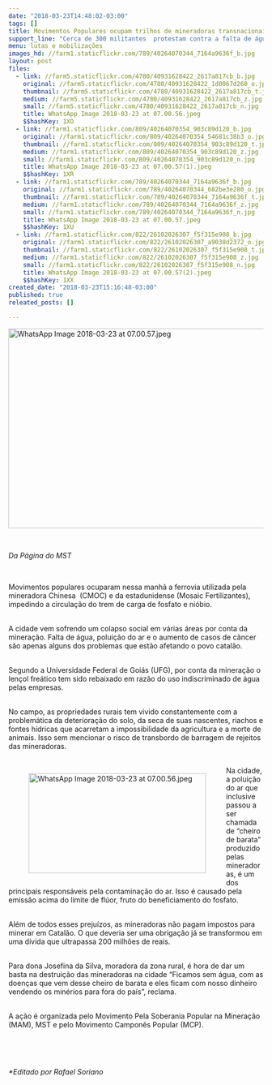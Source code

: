 ```yaml
---
date: "2018-03-23T14:48:02-03:00"
tags: []
title: Movimentos Populares ocupam trilhos de mineradoras transnacionais em Catalão (GO)
support_line: "Cerca de 300 militantes  protestam contra a falta de água, poluição do ar e doenças causadas pelas empresas."
menu: lutas e mobilizações
images_hd: //farm1.staticflickr.com/789/40264070344_7164a9636f_b.jpg
layout: post
files:
  - link: //farm5.staticflickr.com/4780/40931628422_2617a817cb_b.jpg
    original: //farm5.staticflickr.com/4780/40931628422_1d0067d260_o.jpg
    thumbnail: //farm5.staticflickr.com/4780/40931628422_2617a817cb_t.jpg
    medium: //farm5.staticflickr.com/4780/40931628422_2617a817cb_z.jpg
    small: //farm5.staticflickr.com/4780/40931628422_2617a817cb_n.jpg
    title: WhatsApp Image 2018-03-23 at 07.00.56.jpeg
    $$hashKey: 1XO
  - link: //farm1.staticflickr.com/809/40264070354_903c89d120_b.jpg
    original: //farm1.staticflickr.com/809/40264070354_54681c38b3_o.jpg
    thumbnail: //farm1.staticflickr.com/809/40264070354_903c89d120_t.jpg
    medium: //farm1.staticflickr.com/809/40264070354_903c89d120_z.jpg
    small: //farm1.staticflickr.com/809/40264070354_903c89d120_n.jpg
    title: WhatsApp Image 2018-03-23 at 07.00.57(1).jpeg
    $$hashKey: 1XR
  - link: //farm1.staticflickr.com/789/40264070344_7164a9636f_b.jpg
    original: //farm1.staticflickr.com/789/40264070344_682be3e280_o.jpg
    thumbnail: //farm1.staticflickr.com/789/40264070344_7164a9636f_t.jpg
    medium: //farm1.staticflickr.com/789/40264070344_7164a9636f_z.jpg
    small: //farm1.staticflickr.com/789/40264070344_7164a9636f_n.jpg
    title: WhatsApp Image 2018-03-23 at 07.00.57.jpeg
    $$hashKey: 1XU
  - link: //farm1.staticflickr.com/822/26102026307_f5f315e908_b.jpg
    original: //farm1.staticflickr.com/822/26102026307_a9038d2372_o.jpg
    thumbnail: //farm1.staticflickr.com/822/26102026307_f5f315e908_t.jpg
    medium: //farm1.staticflickr.com/822/26102026307_f5f315e908_z.jpg
    small: //farm1.staticflickr.com/822/26102026307_f5f315e908_n.jpg
    title: WhatsApp Image 2018-03-23 at 07.00.57(2).jpeg
    $$hashKey: 1XX
created_date: "2018-03-23T15:16:48-03:00"
published: true
releated_posts: []

---
```

<p><img alt="WhatsApp Image 2018-03-23 at 07.00.57.jpeg" height="394" src="//farm1.staticflickr.com/789/40264070344_7164a9636f_b.jpg" width="700" /></p>

<p>&nbsp;</p>

<p><em>Da P&aacute;gina do MST</em></p>

<p>&nbsp;</p>

<p>Movimentos populares ocuparam nessa manh&atilde; a ferrovia utilizada pela mineradora Chinesa&nbsp; (CMOC) e da estadunidense (Mosaic Fertilizantes), impedindo a circula&ccedil;&atilde;o do trem de carga de fosfato e ni&oacute;bio.</p>

<p><br />
A cidade vem sofrendo um colapso social em v&aacute;rias &aacute;reas por conta da minera&ccedil;&atilde;o. Falta de &aacute;gua, polui&ccedil;&atilde;o do ar e o aumento de casos de c&acirc;ncer s&atilde;o apenas alguns dos problemas que est&atilde;o afetando o povo catal&atilde;o.</p>

<p><br />
Segundo a Universidade Federal de Goi&aacute;s (UFG), por conta da minera&ccedil;&atilde;o o len&ccedil;ol fre&aacute;tico tem sido rebaixado em raz&atilde;o do uso indiscriminado de &aacute;gua pelas empresas.</p>

<p><br />
No campo, as propriedades rurais tem vivido constantemente com a problem&aacute;tica da deteriora&ccedil;&atilde;o do solo, da seca de suas nascentes, riachos e fontes h&iacute;dricas que acarretam a impossibilidade da agricultura e a morte de animais. Isso sem mencionar o risco de transbordo de barragem de rejeitos das mineradoras.<br />
&nbsp;</p>

<figure class="image" style="float:left"><img alt="WhatsApp Image 2018-03-23 at 07.00.56.jpeg" height="197" src="//farm5.staticflickr.com/4780/40931628422_2617a817cb_b.jpg" width="350" />
<figcaption></figcaption>
</figure>

<p>Na cidade, a polui&ccedil;&atilde;o do ar que inclusive passou a ser chamada de &ldquo;cheiro de barata&rdquo; produzido pelas mineradoras, &eacute; um dos principais respons&aacute;veis pela contamina&ccedil;&atilde;o do ar. Isso &eacute; causado pela emiss&atilde;o acima do limite de fl&uacute;or, fruto do beneficiamento do fosfato.</p>

<p><br />
Al&eacute;m de todos esses preju&iacute;zos, as mineradoras n&atilde;o pagam impostos para minerar em Catal&atilde;o. O que deveria ser uma obriga&ccedil;&atilde;o j&aacute; se transformou em uma d&iacute;vida que ultrapassa 200 milh&otilde;es de reais.</p>

<p><br />
Para dona Josefina da Silva, moradora da zona rural, &eacute; hora de dar um basta na destrui&ccedil;&atilde;o das mineradoras na cidade &ldquo;Ficamos sem &aacute;gua, com as doen&ccedil;as que vem desse cheiro de barata e eles ficam com nosso dinheiro vendendo os min&eacute;rios para fora do pa&iacute;s&rdquo;, reclama.</p>

<p><br />
A a&ccedil;&atilde;o &eacute; organizada pelo Movimento Pela Soberania Popular na Minera&ccedil;&atilde;o (MAM), MST e pelo Movimento Campon&ecirc;s Popular (MCP).</p>

<p>&nbsp;</p>

<p>&nbsp;</p>

<p><em>*Editado por Rafael Soriano</em></p>
